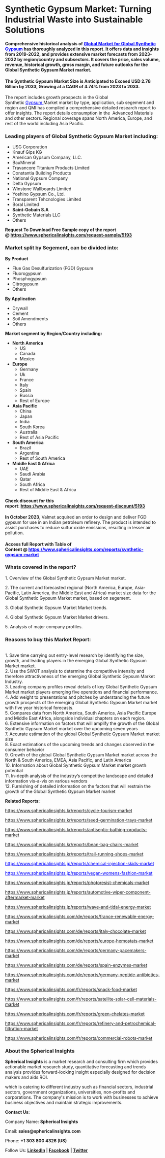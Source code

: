 <h1>Synthetic Gypsum Market: Turning Industrial Waste into Sustainable Solutions</h1>
<p><strong>Comprehensive historical analysis of&nbsp;<span style="color: #0000ff;"><a style="color: #0000ff;" href="https://www.sphericalinsights.com/reports/synthetic-gypsum-market" target="_blank" rel="noopener">Global Market for Global Synthetic Gypsum</a></span>&nbsp;has thoroughly analyzed in this report. It offers data and insights from 2019-2022, and provides extensive market forecasts from 2023-2032 by region/country and subsectors. It covers the price, sales volume, revenue, historical growth, gross margin, and future outlooks for the Global Synthetic Gypsum Market market.</strong></p>
<h4><strong>The Synthetic Gypsum Market Size is Anticipated to Exceed USD 2.78 Billion by 2033, Growing at a CAGR of 4.74% from 2023 to 2033.</strong></h4>
<p>The report includes growth prospects in the Global Synthetic&nbsp;<span style="color: #0000ff;"><a style="color: #0000ff;" href="https://www.sphericalinsights.com/reports/gypsum-board-market" target="_blank" rel="noopener">Gypsum&nbsp;</a></span>Market market by type, application, sub segement and region and QMI has compiled a comprehensive detailed research report to offer insights. The report details consumption in the &nbsp;Advanced Materials and other sectors. Regional coverage spans North America, Europe, and rest of the world including Asia Pacific.</p>
<h3><strong>Leading players of Global Synthetic Gypsum Market including:</strong></h3>
<ul>
<li>USG Corporation</li>
<li>Knauf Gips KG</li>
<li>American Gypsum Company, LLC.</li>
<li>BauMineral</li>
<li>Travancore Titanium Products Limited</li>
<li>Constantia Building Products</li>
<li>National Gypsum Company</li>
<li>Delta Gypsum</li>
<li>Winstone Wallboards Limited</li>
<li>Yoshino Gypsum Co., Ltd.</li>
<li>Transparent Tehcnologies Limited</li>
<li>Boral Limited</li>
<li><strong>Saint-Gobain S.A</strong></li>
<li>Synthetic Materials LLC</li>
<li>Others</li>
</ul>
<p><strong>Request To Download Free Sample copy of the report @&nbsp;<a href="https://www.sphericalinsights.com/request-sample/5193" target="_blank" rel="noopener">https://www.sphericalinsights.com/request-sample/5193</a></strong></p>
<h3><strong>Market split by Segement, can be divided into:</strong></h3>
<p><strong>By Product</strong></p>
<ul>
<li>Flue Gas Desulfurization (FGD) Gypsum</li>
<li>Fluorogypsum</li>
<li>Phosphogypsum</li>
<li>Citrogypsum</li>
<li>Others</li>
</ul>
<p><strong>By Application</strong></p>
<ul>
<li>Drywall</li>
<li>Cement</li>
<li>Soil Amendments</li>
<li>Others</li>
</ul>
<p><strong>Market segment by Region/Country including:</strong></p>
<ul>
<li><strong>North America</strong>
<ul>
<li>US</li>
<li>Canada</li>
<li>Mexico</li>
</ul>
</li>
<li><strong>Europe</strong>
<ul>
<li>Germany</li>
<li>Uk</li>
<li>France</li>
<li>Italy</li>
<li>Spain</li>
<li>Russia</li>
<li>Rest of Europe</li>
</ul>
</li>
<li><strong>Asia Pacific</strong>
<ul>
<li>China</li>
<li>Japan</li>
<li>India</li>
<li>South Korea</li>
<li>Australia</li>
<li>Rest of Asia Pacific</li>
</ul>
</li>
<li><strong>South America</strong>
<ul>
<li>Brazil</li>
<li>Argentina</li>
<li>Rest of South America</li>
</ul>
</li>
<li><strong>Middle East &amp; Africa</strong>
<ul>
<li>UAE</li>
<li>Saudi Arabia</li>
<li>Qatar</li>
<li>South Africa</li>
<li>Rest of Middle East &amp; Africa</li>
</ul>
</li>
</ul>
<h4>Check discount for this report:&nbsp;<a href="https://www.sphericalinsights.com/request-discount/5193" target="_blank" rel="noopener">https://www.sphericalinsights.com/request-discount/5193</a></h4>
<p><strong>In October 2023</strong>, Valmet acquired an order to design and deliver FGD gypsum for use in an Indian petroleum refinery. The product is intended to assist purchases to reduce sulfur oxide emissions, resulting in lesser air pollution.</p>
<h4>Access full Report with Table of Content&nbsp;@&nbsp;<span style="color: #0000ff;"><a style="color: #0000ff;" href="https://www.sphericalinsights.com/reports/synthetic-gypsum-market" target="_blank" rel="noopener">https://www.sphericalinsights.com/reports/synthetic-gypsum-market</a></span></h4>
<h3><strong>Whats covered in the report?</strong></h3>
<p>1. Overview of the Global Synthetic Gypsum Market market.</p>
<p>2. The current and forecasted regional (North America, Europe, Asia-Pacific, Latin America, the Middle East and Africa) market size data for the Global Synthetic Gypsum Market market, based on segement.</p>
<p>3. Global Synthetic Gypsum Market Market trends.</p>
<p>4. Global Synthetic Gypsum Market Market drivers.</p>
<p>5. Analysis of major company profiles.</p>
<h3><strong>Reasons to buy this Market Report:</strong></h3>
<p><br />1. Save time carrying out entry-level research by identifying the size, growth, and leading players in the emerging Global Synthetic Gypsum Market market.<br />2. Use the SWOT analysis to determine the competitive intensity and therefore attractiveness of the emerging Global Synthetic Gypsum Market Industry.<br />3. Leading company profiles reveal details of key Global Synthetic Gypsum Market market players emerging five operations and financial performance.<br />4. Add weight to presentations and pitches by understanding the future growth prospects of the emerging Global Synthetic Gypsum Market market with five year historical forecasts.<br />5. Compares data from North America, South America, Asia Pacific Europe and Middle East Africa, alongside individual chapters on each region.<br />6. Extensive information on factors that will amplify the growth of the Global Synthetic Gypsum Market market over the upcoming seven years<br />7. Accurate estimation of the global Global Synthetic Gypsum Market market size<br />8. Exact estimations of the upcoming trends and changes observed in the consumer behavior<br />9. Growth of the global Global Synthetic Gypsum Market market across the North &amp; South America, EMEA, Asia Pacific, and Latin America<br />10. Information about Global Synthetic Gypsum Market market growth potential<br />11. In-depth analysis of the industry&rsquo;s competitive landscape and detailed information vis-a-vis on various vendors<br />12. Furnishing of detailed information on the factors that will restrain the growth of the Global Synthetic Gypsum Market market</p>
<p><strong>Related Reports:</strong></p>
<p><a href="https://www.sphericalinsights.kr/reports/cycle-tourism-market">https://www.sphericalinsights.kr/reports/cycle-tourism-market</a></p>
<p><a href="https://www.sphericalinsights.kr/reports/seed-germination-trays-market">https://www.sphericalinsights.kr/reports/seed-germination-trays-market</a></p>
<p><a href="https://www.sphericalinsights.kr/reports/antiseptic-bathing-products-market">https://www.sphericalinsights.kr/reports/antiseptic-bathing-products-market</a></p>
<p><a href="https://www.sphericalinsights.kr/reports/bean-bag-chairs-market">https://www.sphericalinsights.kr/reports/bean-bag-chairs-market</a></p>
<p><a href="https://www.sphericalinsights.kr/reports/trail-running-shoes-market">https://www.sphericalinsights.kr/reports/trail-running-shoes-market</a></p>
<p><span style="color: #0000ff;"><a style="color: #0000ff;" href="https://www.sphericalinsights.jp/reports/chemical-injection-skids-market">https://www.sphericalinsights.jp/reports/chemical-injection-skids-market</a></span></p>
<p><span style="color: #0000ff;"><a style="color: #0000ff;" href="https://www.sphericalinsights.jp/reports/vegan-womens-fashion-market">https://www.sphericalinsights.jp/reports/vegan-womens-fashion-market</a></span></p>
<p><a href="https://www.sphericalinsights.jp/reports/photoresist-chemicals-market">https://www.sphericalinsights.jp/reports/photoresist-chemicals-market</a></p>
<p><a href="https://www.sphericalinsights.jp/reports/automotive-wiper-component-aftermarket-market">https://www.sphericalinsights.jp/reports/automotive-wiper-component-aftermarket-market</a></p>
<p><a href="https://www.sphericalinsights.jp/reports/wave-and-tidal-energy-market">https://www.sphericalinsights.jp/reports/wave-and-tidal-energy-market</a></p>
<p><a href="https://www.sphericalinsights.com/de/reports/france-renewable-energy-market">https://www.sphericalinsights.com/de/reports/france-renewable-energy-market</a></p>
<p><a href="https://www.sphericalinsights.com/de/reports/italy-chocolate-market">https://www.sphericalinsights.com/de/reports/italy-chocolate-market</a></p>
<p><a href="https://www.sphericalinsights.com/de/reports/europe-hemostats-market">https://www.sphericalinsights.com/de/reports/europe-hemostats-market</a>&nbsp;</p>
<p><a href="https://www.sphericalinsights.com/de/reports/germany-pacemakers-market">https://www.sphericalinsights.com/de/reports/germany-pacemakers-market</a>&nbsp;</p>
<p><a href="https://www.sphericalinsights.com/de/reports/spain-enzymes-market">https://www.sphericalinsights.com/de/reports/spain-enzymes-market</a></p>
<p><a href="https://www.sphericalinsights.com/de/reports/germany-peptide-antibiotics-market">https://www.sphericalinsights.com/de/reports/germany-peptide-antibiotics-market</a></p>
<p><a href="https://www.sphericalinsights.com/fr/reports/snack-food-market">https://www.sphericalinsights.com/fr/reports/snack-food-market</a></p>
<p><a href="https://www.sphericalinsights.com/fr/reports/satellite-solar-cell-materials-market">https://www.sphericalinsights.com/fr/reports/satellite-solar-cell-materials-market</a></p>
<p><a href="https://www.sphericalinsights.com/fr/reports/green-chelates-market">https://www.sphericalinsights.com/fr/reports/green-chelates-market</a></p>
<p><a href="https://www.sphericalinsights.com/fr/reports/refinery-and-petrochemical-filtration-market">https://www.sphericalinsights.com/fr/reports/refinery-and-petrochemical-filtration-market</a></p>
<p><a href="https://www.sphericalinsights.com/fr/reports/commercial-robots-market">https://www.sphericalinsights.com/fr/reports/commercial-robots-market</a></p>
<h3><strong>About the Spherical Insights</strong></h3>
<p><strong>Spherical Insights</strong>&nbsp;is a market research and consulting firm which provides actionable market research study, quantitative forecasting and trends analysis provides forward-looking insight especially designed for decision makers and aids ROI.</p>
<p>which is catering to different industry such as financial sectors, industrial sectors, government organizations, universities, non-profits and corporations. The company's mission is to work with businesses to achieve business objectives and maintain strategic improvements.</p>
<p><strong>Contact Us:</strong></p>
<p>Company Name:&nbsp;<strong>Spherical Insights</strong></p>
<p>Email:&nbsp;<strong>sales@sphericalinsights.com</strong></p>
<p>Phone:&nbsp;<strong>+1 303 800 4326 (US)</strong></p>
<p>Follow Us:&nbsp;<strong><a href="https://www.linkedin.com/company/spherical-insight/"><u>LinkedIn</u></a>&nbsp;|&nbsp;<a href="https://www.facebook.com/sphericalinsights22"><u>Facebook</u></a>&nbsp;|&nbsp;<a href="https://twitter.com/SInsights_US"><u>Twitter</u></a></strong></p>
